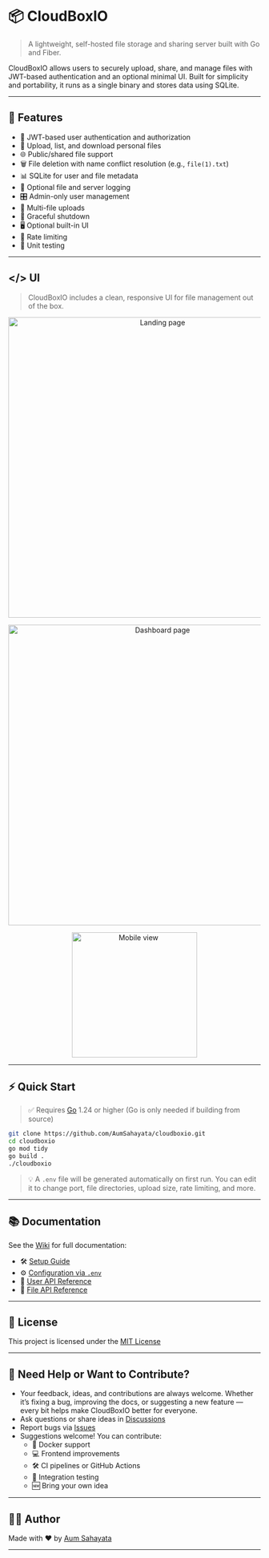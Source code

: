 # 📦 CloudBoxIO

> A lightweight, self-hosted file storage and sharing server built with Go and Fiber.

CloudBoxIO allows users to securely upload, share, and manage files with JWT-based authentication and an optional minimal UI. Built for simplicity and portability, it runs as a single binary and stores data using SQLite.

---

## 🚀 Features

- 🔐 JWT-based user authentication and authorization  
- 📁 Upload, list, and download personal files  
- 🌐 Public/shared file support  
- 🗑️ File deletion with name conflict resolution (e.g., `file(1).txt`)  
- 📊 SQLite for user and file metadata  
- 🧾 Optional file and server logging  
- 🎛️ Admin-only user management  
- 📂 Multi-file uploads  
- 🛑 Graceful shutdown  
- 🖥️ Optional built-in UI  
- 🚧 Rate limiting  
- 🧪 Unit testing  

---

## </> UI

> CloudBoxIO includes a clean, responsive UI for file management out of the box.

<p align="center">
  <img src="https://i.postimg.cc/ZRLWYKMC/index.png" alt="Landing page" width="600">
</p>

<p align="center">
  <img src="https://i.postimg.cc/VNnSTF99/dashboard.png" alt="Dashboard page" width="600">
</p>

<p align="center">
  <img src="https://i.postimg.cc/HxmJC73q/mobile-view.png" alt="Mobile view" width="250">
</p>

---

## ⚡ Quick Start

> ✅ Requires [Go](https://golang.org/dl/) 1.24 or higher (Go is only needed if building from source)

```bash
git clone https://github.com/AumSahayata/cloudboxio.git
cd cloudboxio
go mod tidy
go build .
./cloudboxio
```

> 💡 A `.env` file will be generated automatically on first run. You can edit it to change port, file directories, upload size, rate limiting, and more.

---

## 📚 Documentation

See the [Wiki](https://github.com/AumSahayata/cloudboxio/wiki) for full documentation:

- 🛠️ [Setup Guide](https://github.com/AumSahayata/cloudboxio/wiki/Setup-Guide)  
- ⚙️ [Configuration via `.env`](https://github.com/AumSahayata/cloudboxio/wiki/Configurations)  
- 🔐 [User API Reference](https://github.com/AumSahayata/cloudboxio/wiki/User-APIs)  
- 📁 [File API Reference](https://github.com/AumSahayata/cloudboxio/wiki/File-APIs)  

---

## 📄 License

This project is licensed under the [MIT License](https://github.com/AumSahayata/cloudboxio/blob/main/LICENSE)

---

## 💬 Need Help or Want to Contribute?
- Your feedback, ideas, and contributions are always welcome. Whether it’s fixing a bug, improving the docs, or suggesting a new feature — every bit helps make CloudBoxIO better for everyone.
- Ask questions or share ideas in [Discussions](https://github.com/AumSahayata/cloudboxio/discussions)  
- Report bugs via [Issues](https://github.com/AumSahayata/cloudboxio/issues)  
- Suggestions welcome! You can contribute:
  - 🔄 Docker support  
  - 💻 Frontend improvements  
  - 🛠️ CI pipelines or GitHub Actions  
  - 🧪 Integration testing  
  - 🆕 Bring your own idea
---

## 👨‍💻 Author

Made with ❤️ by [Aum Sahayata](https://github.com/AumSahayata)

---
